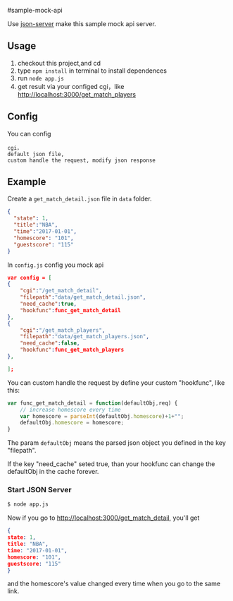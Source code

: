 #sample-mock-api

Use [json-server](https://github.com/typicode/json-server) make this sample mock api server.

## Usage
	
1. checkout this project,and cd
2. type `npm install` in terminal to install dependences
3. run `node app.js`
4. get result via your configed cgi，like [http://localhost:3000/get_match_players](http://localhost:3000/get_match_players)

## Config

You can config 

	cgi，
	default json file,
	custom handle the request, modify json response

## Example

Create a `get_match_detail.json` file in `data` folder.

```json
{
  "state": 1,
  "title":"NBA",
  "time":"2017-01-01",
  "homescore": "101",
  "guestscore": "115"
}
```

In `config.js` config you mock api

```json
var config = [
{
	"cgi":"/get_match_detail",
	"filepath":"data/get_match_detail.json",
	"need_cache":true,
	"hookfunc":func_get_match_detail
},
{
	"cgi":"/get_match_players",
	"filepath":"data/get_match_players.json",
	"need_cache":false,
	"hookfunc":func_get_match_players
},

];
```

You can custom handle the request by define your custom "hookfunc", like this:

```js
var func_get_match_detail = function(defaultObj,req) {
	// increase homescore every time
	var homescore = parseInt(defaultObj.homescore)+1+"";
	defaultObj.homescore = homescore;
}

```

The param `defaultObj` means the parsed json object you defined in the key "filepath". 

If the key "need_cache" seted true, than your hookfunc can change the defaultObj in the cache forever.


### Start JSON Server

```bash
$ node app.js
```

Now if you go to [http://localhost:3000/get_match_detail](http://localhost:3000/get_match_detail), you'll get

```json
{
state: 1,
title: "NBA",
time: "2017-01-01",
homescore: "101",
guestscore: "115"
}
```
and the homescore's value changed every time when you go to the same link.



